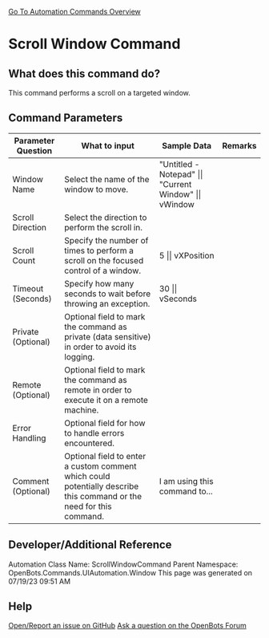 <!--TITLE: Scroll Window Command -->
<!-- SUBTITLE: a command in the UI Automation Commands\Window group. -->
[Go To Automation Commands Overview](/automation-commands)


# Scroll Window Command


## What does this command do?
This command performs a scroll on a targeted window.


## Command Parameters
| Parameter Question   	| What to input  	|  Sample Data 	| Remarks  	|
| ---                    | ---               | ---           | ---       |
|Window Name|Select the name of the window to move.|"Untitled - Notepad" \|\| "Current Window" \|\| vWindow||
|Scroll Direction|Select the direction to perform the scroll in.|||
|Scroll Count|Specify the number of times to perform a scroll on the focused control of a window.|5 \|\| vXPosition||
|Timeout (Seconds)|Specify how many seconds to wait before throwing an exception.|30 \|\| vSeconds||
|Private (Optional)|Optional field to mark the command as private (data sensitive) in order to avoid its logging.|||
|Remote (Optional)|Optional field to mark the command as remote in order to execute it on a remote machine.|||
|Error Handling|Optional field for how to handle errors encountered.|||
|Comment (Optional)|Optional field to enter a custom comment which could potentially describe this command or the need for this command.|I am using this command to...||


## Developer/Additional Reference
Automation Class Name: ScrollWindowCommand
Parent Namespace: OpenBots.Commands.UIAutomation.Window
This page was generated on 07/19/23 09:51 AM


## Help
[Open/Report an issue on GitHub](https://github.com/OpenBotsAI/OpenBots.Studio/issues/new)
[Ask a question on the OpenBots Forum](https://openbots.ai/forums/)
